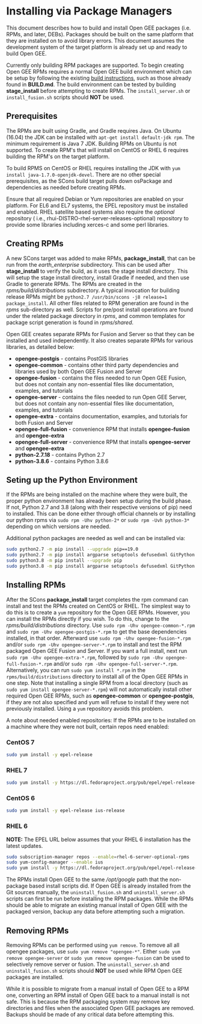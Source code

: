 # Installing via Package Managers

This document describes how to build and install Open GEE packages (i.e. RPMs,
and later, DEBs).  Packages should be built on the same platform that they are
installed on to avoid library errors.  This document assumes the development
system of the target platform is already set up and ready to build Open GEE.

Currently only building RPM packages are supported.  To begin creating Open GEE
RPMs requires a normal Open GEE build environment which can be setup by
following the existing
[build instructions](https://github.com/google/earthenterprise/wiki/Build-Instructions),
such as those already found in **BUILD.md**.  The build environment can be
tested by building **stage_install** before attempting to create RPMs.  The
```install_server.sh``` or ```install_fusion.sh``` scripts should **NOT** be
used.

## Prerequisites

The RPMs are built using Gradle, and Gradle requires Java.  On Ubuntu (16.04)
the JDK can be installed with ```apt-get install default-jdk rpm```.  The
minimum requirement is Java 7 JDK.  Building RPMs on Ubuntu is not supported.
To create RPM's that will install on CentOS or RHEL 6 requires building the
RPM's on the target platform.

To build RPMS on CentOS or RHEL requires installing the JDK with ```yum install
java-1.7.0-openjdk-devel```.  There are no other special prerequisites, as the
SCons build target pulls down osPackage and dependencies as needed before
creating RPMs.

Ensure that all required Debian or Yum repositories are enabled on your 
platform.  For EL6 and EL7 systems, the EPEL repository must be installed 
and enabled. 
RHEL satellite based systems also require the *optional* repository ( i.e., rhui-DISTRO-rhel-server-releases-optional) repository to provide some libraries 
including xerces-c and some perl libraries.

## Creating RPMs

A new SCons target was added to make RPMs, **package_install**, that can be run
from the *earth_enterprise* subdirectory.  This can be used after
**stage_install** to verify the build, as it uses the stage install directory.
This will setup the stage install directory, install Gradle if needed, and then
use Gradle to generate RPMs.  The RPMs are created in the
*rpms/build/distributions* subdirectory.  A typical invocation for building
release RPMs might be ```python2.7 /usr/bin/scons -j8 release=1
package_install```.  All other files related to RPM generation are found in the
*rpms* sub-directory as well. Scripts for pre/post install operations are found
under the related package directory in *rpms*, and common templates for package
script generation is found in *rpms/shared*.

Open GEE creates separate RPMs for Fusion and Server so that they can be
installed and used independently. It also creates separate RPMs for various
libraries, as detailed below:

* **opengee-postgis** - contains PostGIS libraries
* **opengee-common** - contains other third party dependencies and libraries
    used by both Open GEE Fusion and Server
* **opengee-fusion** - contains the files needed to run Open GEE Fusion, but
    does not contain any non-essential files like documentation, examples, and
    tutorials
* **opengee-server** - contains the files needed to run Open GEE Server, but
    does not contain any non-essential files like documentation, examples, and
    tutorials
* **opengee-extra** - contains documentation, examples, and tutorials for both
    Fusion and Server
* **opengee-full-fusion** - convenience RPM that installs **opengee-fusion**
    and **opengee-extra**
* **opengee-full-server** - convenience RPM that installs **opengee-server**
    and **opengee-extra**
* **python-2.7.18** - contains Python 2.7 
* **python-3.8.6** - contains Python 3.8.6

## Seting up the Python Environment

If the RPMs are being installed on the machine where they were built, the 
proper python environment has already been setup during the build phase.
If not, Python 2.7 and 3.8 (along with their respective versions of pip) 
need to installed. This can be done either 
through official channels or by installing our python rpms 
via ```sudo rpm -Uhv python-2*``` or ```sudo rpm -Uvh python-3*``` 
depending on which versions are needed. 

Additional python packages are needed as well and can be installed via: 

```bash
sudo python2.7 -m pip install --upgrade pip==19.0
sudo python2.7 -m pip install argparse setuptools defusedxml GitPython Pillow unittest2 lxml psycopg2
sudo python3.8 -m pip install --upgrade pip
sudo python3.8 -m pip install argparse setuptools defusedxml GitPython Pillow unittest2 lxml psycopg2
```

## Installing RPMs

After the SCons **package_install** target completes the rpm command can
install and test the RPMs created on CentOS or RHEL. The simplest way to do
this is to create a `yum` repository for the Open GEE RPMs. However, you can
install the RPMs directly if you wish. To do this, change to the
*rpms/build/distributions* directory.  Use ```sudo rpm -Uhv
opengee-common-*.rpm``` and ```sudo rpm -Uhv opengee-postgis-*.rpm``` to get
the base dependencies installed, in that order.  Afterward use ```sudo rpm -Uhv
opengee-fusion-*.rpm``` and/or ```sudo rpm -Uhv opengee-server-*.rpm``` to
install and test the RPM packaged Open GEE Fusion and Server. If you want a
full install, next run ```sudo rpm -Uhv opengee-extra-*.rpm```, followed by
```sudo rpm -Uhv opengee-full-fusion-*.rpm``` and/or ```sudo rpm -Uhv
opengee-full-server-*.rpm```. Alternatively, you can run ```sudo yum install
*.rpm``` in the `rpms/build/distributions` directory to install all of the Open
GEE RPMs in one step. Note that installing a single RPM from a local directory
(such as ```sudo yum install opengee-server-*.rpm```) will not automatically
install other required Open GEE RPMs, such as **opengee-common** or
**opengee-postgis**, if they are not also specified and yum will refuse to
install if they were not previously installed. Using a `yum` repository avoids
this problem.

A note about needed enabled repositories: If the RPMs are to be installed on a
machine where they were not built, certain repos need enabled:

### CentOS 7

```bash
sudo yum install -y epel-release
```

### RHEL 7

```bash
sudo yum install -y https://dl.fedoraproject.org/pub/epel/epel-release-latest-7.noarch.rpm
```

### CentOS 6

```bash
sudo yum install -y epel-release ius-release
```

### RHEL 6

__NOTE:__ The EPEL URL below assumes that your RHEL 6 installation has
the latest updates.

```bash
sudo subscription-manager repos --enable=rhel-6-server-optional-rpms
sudo yum-config-manager --enable ius
sudo yum install -y https://dl.fedoraproject.org/pub/epel/epel-release-latest-6.noarch.rpm
```

The RPMs install Open GEE to the same */opt/google* path that the non-package
based install scripts did.  If Open GEE is already installed from the Git
sources manually, the ```uninstall_fusion.sh``` and ```uninstall_server.sh```
scripts can first be run before installing the RPM packages. While the RPMs
should be able to migrate an existing manual install of Open GEE with the
packaged version, backup any data before attempting such a migration.

## Removing RPMs
Removing RPMs can be performed using ```yum remove```.  To remove all all
opengee packages, use ```sudo yum remove "opengee-*"```. Either ```sudo yum
remove opengee-server``` or ```sudo yum remove opengee-fusion``` can be used to
selectively remove server or fusion.  The ```uninstall_server.sh``` and
```uninstall_fusion.sh``` scripts should **NOT** be used while RPM Open GEE
packages are installed.

While it is possible to migrate from a manual install of Open GEE to a RPM one,
converting an RPM install of Open GEE back to a manual install is not safe.
This is because the RPM packaging system may remove key directories and files
when the associated Open GEE packages are removed.  Backups should be made
of any critical data before attempting this.

